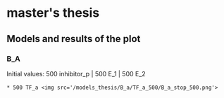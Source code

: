 # master's thesis

## Models and results of the plot

### B_A 

Initial values: 500 inhibitor_p | 500 E_1 | 500 E_2 

	* 500 TF_a <img src='/models_thesis/B_a/TF_a_500/B_a_stop_500.png'>
